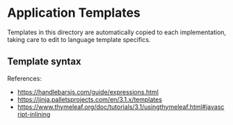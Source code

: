 # Application Templates

Templates in this directory are automatically copied to each implementation, taking care to edit to language template specifics.

## Template syntax

References:

 * <https://handlebarsjs.com/guide/expressions.html>
 * <https://jinja.palletsprojects.com/en/3.1.x/templates>
 * <https://www.thymeleaf.org/doc/tutorials/3.1/usingthymeleaf.html#javascript-inlining>
